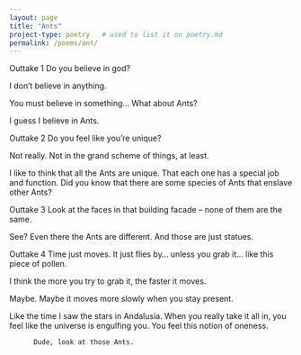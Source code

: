 ```yaml
---
layout: page
title: "Ants"
project-type: poetry   # used to list it on poetry.md
permalink: /poems/ant/
---
```


Outtake 1
Do you believe in god?

I don’t believe in anything.

You must believe in something…
What about Ants? 

 I guess I believe in Ants.

Outtake 2
Do you feel like you’re unique? 
   
Not really. Not in the grand scheme of things, at least.

I like to think that all the Ants are unique. That each one has a special job and function. 
Did you know that there are some species of Ants that enslave other Ants?

Outtake 3
Look at the faces in that building facade – none of them are the same.

See? Even there the Ants are different.
And those are just statues. 

Outtake 4
Time just moves. It just flies by… unless you grab it… like this piece of pollen. 

I think the more you try to grab it, the faster it moves.

Maybe. Maybe it moves more slowly when you stay present.

Like the time I saw the stars in Andalusia.
When you really take it all in, you feel like the universe is engulfing you.
You feel this notion of oneness.


          Dude, look at those Ants. 
